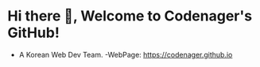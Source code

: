 # Hi there 👋, Welcome to Codenager's GitHub!
- A Korean Web Dev Team.
-WebPage: https://codenager.github.io
